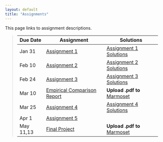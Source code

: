 ```yaml
---
layout: default
title: "Assignments"
---
```


This page links to assignment descriptions.

> Due Date |                Assignment                                | Solutions                                               |
> -------- | -------------------------------------------------------- | ------------------------------------------------------- |
> Jan 31   | [Assignment 1](../assign/assign01.html)                  | [Assignment 1 Solutions](../assign/sol/assign01sol.pdf) |
> Feb 10   | [Assignment 2](../assign/assign02.html)                  | [Assignment 2 Solutions](../assign/sol/assign02sol.pdf) |
> Feb 24   | [Assignment 3](../assign/assign03.html)                  | [Assignment 3 Solutions](../assign/sol/assign03sol.pdf) |
> Mar 10   | [Empirical Comparison Report](../assign/emp_comp.html)   | **Upload .pdf to** [Marmoset](https://cs.ycp.edu/marmoset/login) |
> Mar 25   | [Assignment 4](../assign/assign04.html)                  | [Assignment 4 Solutions](../assign/sol/assign04sol.pdf) |
> Apr 1    | [Assignment 5](../assign/assign05.html)                  |  |
> May 11,13| [Final Project](../assign/finalproj.html)                | **Upload .pdf to** [Marmoset](https://cs.ycp.edu/marmoset/login) |

<!--
> Mar 23   | [Assignment 4](../assign/assign04.html)                  |  |
> Mar 30   | [Assignment 5](../assign/assign05.html)                  |  |
> Apr 20   | [Assignment 6](../assign/assign06.html)                  |  |
> Apr 29   | [Assignment 7](../assign/assign07.html)                  |  |
> May 11,13| [Final Project](../assign/finalproj.html)                | **Upload .pdf to** [Marmoset](https://cs.ycp.edu/marmoset/login) |
-->